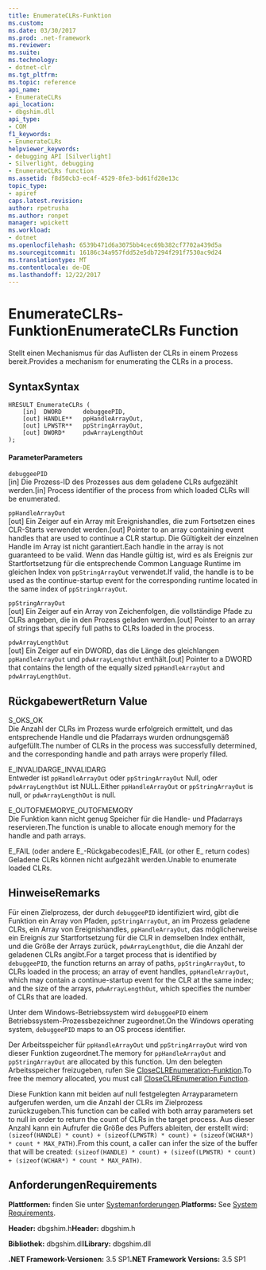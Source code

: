 ```yaml
---
title: EnumerateCLRs-Funktion
ms.custom: 
ms.date: 03/30/2017
ms.prod: .net-framework
ms.reviewer: 
ms.suite: 
ms.technology:
- dotnet-clr
ms.tgt_pltfrm: 
ms.topic: reference
api_name:
- EnumerateCLRs
api_location:
- dbgshim.dll
api_type:
- COM
f1_keywords:
- EnumerateCLRs
helpviewer_keywords:
- debugging API [Silverlight]
- Silverlight, debugging
- EnumerateCLRs function
ms.assetid: f8d50cb3-ec4f-4529-8fe3-bd61fd28e13c
topic_type:
- apiref
caps.latest.revision: 
author: rpetrusha
ms.author: ronpet
manager: wpickett
ms.workload:
- dotnet
ms.openlocfilehash: 6539b471d6a3075bb4cec69b382cf7702a439d5a
ms.sourcegitcommit: 16186c34a957fdd52e5db7294f291f7530ac9d24
ms.translationtype: MT
ms.contentlocale: de-DE
ms.lasthandoff: 12/22/2017
---
```

# <a name="enumerateclrs-function"></a><span data-ttu-id="63c4c-102">EnumerateCLRs-Funktion</span><span class="sxs-lookup"><span data-stu-id="63c4c-102">EnumerateCLRs Function</span></span>
<span data-ttu-id="63c4c-103">Stellt einen Mechanismus für das Auflisten der CLRs in einem Prozess bereit.</span><span class="sxs-lookup"><span data-stu-id="63c4c-103">Provides a mechanism for enumerating the CLRs in a process.</span></span>  
  
## <a name="syntax"></a><span data-ttu-id="63c4c-104">Syntax</span><span class="sxs-lookup"><span data-stu-id="63c4c-104">Syntax</span></span>  
  
```  
HRESULT EnumerateCLRs (  
    [in]  DWORD      debuggeePID,  
    [out] HANDLE**   ppHandleArrayOut,  
    [out] LPWSTR**   ppStringArrayOut,  
    [out] DWORD*     pdwArrayLengthOut  
);  
```  
  
#### <a name="parameters"></a><span data-ttu-id="63c4c-105">Parameter</span><span class="sxs-lookup"><span data-stu-id="63c4c-105">Parameters</span></span>  
 `debuggeePID`  
 <span data-ttu-id="63c4c-106">[in] Die Prozess-ID des Prozesses aus dem geladene CLRs aufgezählt werden.</span><span class="sxs-lookup"><span data-stu-id="63c4c-106">[in] Process identifier of the process from which loaded CLRs will be enumerated.</span></span>  
  
 `ppHandleArrayOut`  
 <span data-ttu-id="63c4c-107">[out] Ein Zeiger auf ein Array mit Ereignishandles, die zum Fortsetzen eines CLR-Starts verwendet werden.</span><span class="sxs-lookup"><span data-stu-id="63c4c-107">[out] Pointer to an array containing event handles that are used to continue a CLR startup.</span></span> <span data-ttu-id="63c4c-108">Die Gültigkeit der einzelnen Handle im Array ist nicht garantiert.</span><span class="sxs-lookup"><span data-stu-id="63c4c-108">Each handle in the array is not guaranteed to be valid.</span></span> <span data-ttu-id="63c4c-109">Wenn das Handle gültig ist, wird es als Ereignis zur Startfortsetzung für die entsprechende Common Language Runtime im gleichen Index von `ppStringArrayOut` verwendet.</span><span class="sxs-lookup"><span data-stu-id="63c4c-109">If valid, the handle is to be used as the continue-startup event for the corresponding runtime located in the same index of `ppStringArrayOut`.</span></span>  
  
 `ppStringArrayOut`  
 <span data-ttu-id="63c4c-110">[out] Ein Zeiger auf ein Array von Zeichenfolgen, die vollständige Pfade zu CLRs angeben, die in den Prozess geladen werden.</span><span class="sxs-lookup"><span data-stu-id="63c4c-110">[out] Pointer to an array of strings that specify full paths to CLRs loaded in the process.</span></span>  
  
 `pdwArrayLengthOut`  
 <span data-ttu-id="63c4c-111">[out] Ein Zeiger auf ein DWORD, das die Länge des gleichlangen `ppHandleArrayOut` und `pdwArrayLengthOut` enthält.</span><span class="sxs-lookup"><span data-stu-id="63c4c-111">[out] Pointer to a DWORD that contains the length of the equally sized `ppHandleArrayOut` and `pdwArrayLengthOut`.</span></span>  
  
## <a name="return-value"></a><span data-ttu-id="63c4c-112">Rückgabewert</span><span class="sxs-lookup"><span data-stu-id="63c4c-112">Return Value</span></span>  
 <span data-ttu-id="63c4c-113">S_OK</span><span class="sxs-lookup"><span data-stu-id="63c4c-113">S_OK</span></span>  
 <span data-ttu-id="63c4c-114">Die Anzahl der CLRs im Prozess wurde erfolgreich ermittelt, und das entsprechende Handle und die Pfadarrays wurden ordnungsgemäß aufgefüllt.</span><span class="sxs-lookup"><span data-stu-id="63c4c-114">The number of CLRs in the process was successfully determined, and the corresponding handle and path arrays were properly filled.</span></span>  
  
 <span data-ttu-id="63c4c-115">E_INVALIDARG</span><span class="sxs-lookup"><span data-stu-id="63c4c-115">E_INVALIDARG</span></span>  
 <span data-ttu-id="63c4c-116">Entweder ist `ppHandleArrayOut` oder `ppStringArrayOut` Null, oder `pdwArrayLengthOut` ist NULL.</span><span class="sxs-lookup"><span data-stu-id="63c4c-116">Either `ppHandleArrayOut` or `ppStringArrayOut` is null, or `pdwArrayLengthOut` is null.</span></span>  
  
 <span data-ttu-id="63c4c-117">E_OUTOFMEMORY</span><span class="sxs-lookup"><span data-stu-id="63c4c-117">E_OUTOFMEMORY</span></span>  
 <span data-ttu-id="63c4c-118">Die Funktion kann nicht genug Speicher für die Handle- und Pfadarrays reservieren.</span><span class="sxs-lookup"><span data-stu-id="63c4c-118">The function is unable to allocate enough memory for the handle and path arrays.</span></span>  
  
 <span data-ttu-id="63c4c-119">E_FAIL (oder andere E_-Rückgabecodes)</span><span class="sxs-lookup"><span data-stu-id="63c4c-119">E_FAIL (or other E_ return codes)</span></span>  
 <span data-ttu-id="63c4c-120">Geladene CLRs können nicht aufgezählt werden.</span><span class="sxs-lookup"><span data-stu-id="63c4c-120">Unable to enumerate loaded CLRs.</span></span>  
  
## <a name="remarks"></a><span data-ttu-id="63c4c-121">Hinweise</span><span class="sxs-lookup"><span data-stu-id="63c4c-121">Remarks</span></span>  
 <span data-ttu-id="63c4c-122">Für einen Zielprozess, der durch `debuggeePID` identifiziert wird, gibt die Funktion ein Array von Pfaden, `ppStringArrayOut`, an im Prozess geladene CLRs, ein Array von Ereignishandles, `ppHandleArrayOut`, das möglicherweise ein Ereignis zur Startfortsetzung für die CLR in demselben Index enthält, und die Größe der Arrays zurück, `pdwArrayLengthOut`, die die Anzahl der geladenen CLRs angibt.</span><span class="sxs-lookup"><span data-stu-id="63c4c-122">For a target process that is identified by `debuggeePID`, the function returns an array of paths, `ppStringArrayOut`, to CLRs loaded in the process; an array of event handles, `ppHandleArrayOut`, which may contain a continue-startup event for the CLR at the same index; and the size of the arrays, `pdwArrayLengthOut`, which specifies the number of CLRs that are loaded.</span></span>  
  
 <span data-ttu-id="63c4c-123">Unter dem Windows-Betriebssystem wird `debuggeePID` einem Betriebssystem-Prozessbezeichner zugeordnet.</span><span class="sxs-lookup"><span data-stu-id="63c4c-123">On the Windows operating system, `debuggeePID` maps to an OS process identifier.</span></span>  
  
 <span data-ttu-id="63c4c-124">Der Arbeitsspeicher für `ppHandleArrayOut` und `ppStringArrayOut` wird von dieser Funktion zugeordnet.</span><span class="sxs-lookup"><span data-stu-id="63c4c-124">The memory for `ppHandleArrayOut` and `ppStringArrayOut` are allocated by this function.</span></span> <span data-ttu-id="63c4c-125">Um den belegten Arbeitsspeicher freizugeben, rufen Sie [CloseCLREnumeration-Funktion](../../../../docs/framework/unmanaged-api/debugging/closeclrenumeration-function.md).</span><span class="sxs-lookup"><span data-stu-id="63c4c-125">To free the memory allocated, you must call [CloseCLREnumeration Function](../../../../docs/framework/unmanaged-api/debugging/closeclrenumeration-function.md).</span></span>  
  
 <span data-ttu-id="63c4c-126">Diese Funktion kann mit beiden auf null festgelegten Arrayparametern aufgerufen werden, um die Anzahl der CLRs im Zielprozess zurückzugeben.</span><span class="sxs-lookup"><span data-stu-id="63c4c-126">This function can be called with both array parameters set to null in order to return the count of CLRs in the target process.</span></span> <span data-ttu-id="63c4c-127">Aus dieser Anzahl kann ein Aufrufer die Größe des Puffers ableiten, der erstellt wird: `(sizeof(HANDLE) * count) + (sizeof(LPWSTR) * count) + (sizeof(WCHAR*) * count * MAX_PATH)`.</span><span class="sxs-lookup"><span data-stu-id="63c4c-127">From this count, a caller can infer the size of the buffer that will be created: `(sizeof(HANDLE) * count) + (sizeof(LPWSTR) * count) + (sizeof(WCHAR*) * count * MAX_PATH)`.</span></span>  
  
## <a name="requirements"></a><span data-ttu-id="63c4c-128">Anforderungen</span><span class="sxs-lookup"><span data-stu-id="63c4c-128">Requirements</span></span>  
 <span data-ttu-id="63c4c-129">**Plattformen:** finden Sie unter [Systemanforderungen](../../../../docs/framework/get-started/system-requirements.md).</span><span class="sxs-lookup"><span data-stu-id="63c4c-129">**Platforms:** See [System Requirements](../../../../docs/framework/get-started/system-requirements.md).</span></span>  
  
 <span data-ttu-id="63c4c-130">**Header:** dbgshim.h</span><span class="sxs-lookup"><span data-stu-id="63c4c-130">**Header:** dbgshim.h</span></span>  
  
 <span data-ttu-id="63c4c-131">**Bibliothek:** dbgshim.dll</span><span class="sxs-lookup"><span data-stu-id="63c4c-131">**Library:** dbgshim.dll</span></span>  
  
 <span data-ttu-id="63c4c-132">**.NET Framework-Versionen:** 3.5 SP1</span><span class="sxs-lookup"><span data-stu-id="63c4c-132">**.NET Framework Versions:** 3.5 SP1</span></span>
